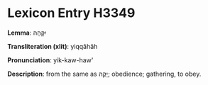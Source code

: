 # Lexicon Entry H3349

**Lemma**: יִקָּהָה

**Transliteration (xlit)**: yiqqâhâh

**Pronunciation**: yik-kaw-haw'

**Description**:
from the same as יָקֶה; obedience; gathering, to obey.
